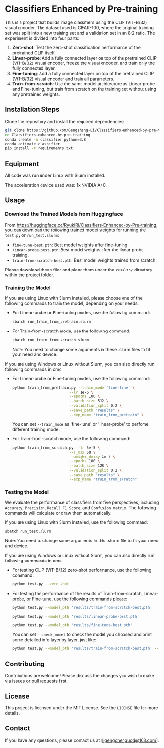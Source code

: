 
# Classifiers Enhanced by Pre-training

This is a project that builds image classifiers using the CLIP (ViT-B/32) visual encoder. The dataset used is CIFAR-100, where the original training set was split into a new training set and a validation set in an 8:2 ratio. The experiment is divided into four parts:
1. **Zero-shot**: Test the zero-shot classification performance of the pretrained CLIP itself.
2. **Linear-probe**: Add a fully connected layer on top of the pretrained CLIP (ViT-B/32) visual encoder, freeze the visual encoder, and train only the fully connected layer.
3. **Fine-tuning**: Add a fully connected layer on top of the pretrained CLIP (ViT-B/32) visual encoder and train all parameters.
4. **Train-from-scratch**: Use the same model architecture as Linear-probe and Fine-tuning, but train from scratch on the training set without using any pretrained weights.

## Installation Steps

Clone the repository and install the required dependencies:

```bash
git clone https://github.com/Gengsheng-Li/Classifiers-enhanced-by-pre-training.git
cd Classifiers-enhanced-by-pre-training
conda create -n classifier python=3.8
conda activate classifier
pip install -r requirements.txt
```

## Equipment
All code was run under Linux with Slurm installed. 

The acceleration device used was: 1x NVIDIA A40.

## Usage

### Download the Trained Models from Huggingface

From https://huggingface.co/RyukiRi/Classifiers-Enhanced-by-Pre-training, you can download the following trained model weights for running the `test.py` or `run_test.slurm`:
- `fine-tune-best.pth`: Best model weights after fine-tuning.
- `linear-probe-best.pth`: Best model weights after the linear probe training.
- `train-from-scratch-best.pth`: Best model weights trained from scratch.

Please download these files and place them under the `results/` directory within the project folder.

### Training the Model
If you are using Linux with Slurm installed, please choose one of the following commands to train the model, depending on your needs:

- For Linear-probe or Fine-tuning modes, use the following command:
  ```bash
  sbatch run_train_from_pretrain.slurm
  ```

- For Train-from-scratch mode, use the following command:
  ```bash
  sbatch run_train_from_scratch.slurm
  ```
  Note: You need to change some arguments in these .slurm files to fit your need and device.

If you are using Windows or Linux without Slurm, you can also directly run following commands in cmd:

- For Linear-probe or Fine-tuning modes, use the following command:
  ```bash
  python train_from_pretrain.py --train_mode 'fine-tune' \
                            --lr 1e-6 \
                            --epochs 100 \
                            --batch_size 512 \
                            --validation_split 0.2 \
                            --save_path "results" \
                            --exp_name "train_from_pretrain" \
  ```
  You can set `--train_mode` as 'fine-tune' or 'linear-probe' to perfome different training mode.

- For Train-from-scratch mode, use the following command:
  ```bash
  python train_from_scratch.py --lr 5e-5 \
                            --T_max 50 \
                            --weight_decay 1e-4 \
                            --epochs 100 \
                            --batch_size 128 \
                            --validation_split 0.2 \
                            --save_path "results" \
                            --exp_name "train_from_scratch"
  ```

### Testing the Model
We evaluate the performance of classifiers from five perspectives, including `Accuracy`, `Precision`, `Recall`, `F1 Score`, and `Confusion matrix`. The following commands will calculate or draw them automatically.

If you are using Linux with Slurm installed, use the following command:
```bash
sbatch run_test.slurm
```
  Note: You need to change some arguments in this .slurm file to fit your need and device.


If you are using Windows or Linux without Slurm, you can also directly run following commands in cmd:

- For testing CLIP (ViT-B/32) zero-shot performance, use the following command:
  ```bash
  python test.py --zero_shot
  ```

- For testing the performance of the results of Train-from-scratch, Linear-probe, or Fine-tune, use the following commands please:
  ```bash
  python test.py --model_pth 'results/train-from-scratch-best.pth'

  python test.py --model_pth 'results/linear-probe-best.pth'

  python test.py --model_pth 'results/fine-tune-best.pth'
  ```
  You can set `--check_model` to check the model you choosed and print some detailed info layer by layer, just like:
  ```bash
  python test.py --model_pth 'results/train-from-scratch-best.pth' --check_model
  ```

## Contributing

Contributions are welcome! Please discuss the changes you wish to make via issues or pull requests first.

## License

This project is licensed under the MIT License. See the `LICENSE` file for more details.

## Contact

If you have any questions, please contact us at [ligengchengucd@163.com].
